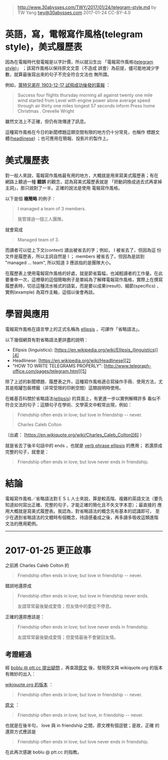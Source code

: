 ﻿> http://www.30abysses.com/TWY/2017/01/24/telegram-style.md
> by TW Yang <twy@30abysses.com> 2017-01-24 CC-BY-4.0

# 英語，寫，電報寫作風格(telegram style)，美式履歷表

因為在電報時代發電報是以字計價，所以就沿生出
「電報寫作風格([telegram style][1])」 ；該寫作風格以保持原文文意（不造成
誤會）為前提，儘可能地減少字數，就算最後寫出來的句子不完全符合文法也
無所謂。

例如，[萊特兄弟在 1903-12-17 試飛成功後發的電報][3] ：

> Success four flights thursday morning all against twenty one mile wind
> started from Level with engine power alone average speed through air
> thirty one miles longest 57 seconds inform Press home Christmas .
> Orevelle Wright

雖然文法上不正確，但仍有效傳達了訊息。

這種寫作風格在今日的新聞標題這類空間有限的地方仍十分常見，也稱作
標題文體([headlinese][2]) ；也可應用在簡報、投影片的製作上。

[1]: https://en.wikipedia.org/wiki/Telegram_style
[2]: https://en.wikipedia.org/wiki/Headlinese
[3]: https://en.wikipedia.org/wiki/Telegram_style#Example



# 美式履歷表

對一般人來說，電報寫作風格最有用的地方，大概就是用來寫美式履歷表；有在
網路上聽過一種 **錯誤** 的觀念，認為寫美式履歷表就是
「把動詞換成過去式再拿掉主詞」，那只說對了一半。正確的說法是使用
電報寫作風格。

以下是個 **極簡略** 的例子：

> I managed a team of 3 members.
>
> 我管理過一個三人團隊。

就會寫成

> Managed team of 3.

而讀者可以從上下文(context) 讀出被省去的字；例如， I  被省去了，但因為這
份文件是履歷表，所以主詞自然是 I  ； members  被省去了，但因為是談到
"managed ... team", 所以知道 3  應該指的是團隊大小。

在履歷表上使用電報寫作風格的好處，就是節省篇幅，也減輕讀者的工作量。在此
要重申一次，這裡舉的這個簡略例子是單純為了解釋電報寫作風格，實際上在撰寫
履歷表時，切忌這種流水帳式的語氣，而是要以成果(result)、細節(specifics)
、實例(example) 為寫作主軸，這個以後會再談。



# 學習與應用

電報寫作風格在語言學上的正式名稱為 [ellipsis][4]  ，可譯作「省略語法」。

[4]: https://en.wikipedia.org/wiki/Ellipsis_(linguistics)

以下幾個網頁有對省略語法更詳盡的說明：

* Ellipsis (linguistics): [https://en.wikipedia.org/wiki/Ellipsis_(linguistics)][4]
* Headlinese: [https://en.wikipedia.org/wiki/Headlinese][2]
* "HOW TO WRITE TELEGRAMS PROPERLY": [http://www.telegraph-office.com/pages/telegram.html][5]

[5]: http://www.telegraph-office.com/pages/telegram.html

除了上述的新聞標題、履歷表之外，這種寫作風格適合寫操作手冊、使用方法，尤
其是瓶罐包裝標籤（非常受限的印刷空間）這類說明時使用。

在維基百科關於省略語法([ellipsis][4]) 的頁面上，有更進一步以實例解釋許多
看似不符合文法的句子；這類句子在學術、文學英文中較常出現，例如：

> Friendship often ends in love; but love in friendship -- never.
> 
> Charles Caleb Colton

（出處： [https://en.wikiquote.org/wiki/Charles_Caleb_Colton][6]  ）

[6]: https://en.wikiquote.org/wiki/Charles_Caleb_Colton

就是省去了後半句話中的 ends ，也就是 [verb phrase ellipsis][7]  的應用；
若還原成完整的句子，就會是：

> Friendship often ends in love; but love never ends in friendship.

[7]: https://en.wikipedia.org/wiki/Verb_phrase_ellipsis



# 結論

電報寫作風格／省略語法對ＥＳＬ人士來說，算是較高階、複雜的英語文法（要先
知道如何寫出正確、完整的句子，才能正確的簡化且不失文字本意）；最直接的
應用大概就是寫美式履歷表。我認為，對省略語法的概念先有基本的認識即可，
至少在遇到省略語法的文體時有個概念，待語感養成之後，再多讀多吸收這類進階
文法的應用範例。



---
# 2017-01-25  更正啟事

之前將 Charles Caleb Colton 的

> Friendship often ends in love; but love in friendship -- never.

錯誤地還原成

> Friendship often ends in love; but love in friendship never ends.
>
> 友誼常常最後變成愛情；但友情中的愛從不停息。

正確的還原應該是：

> Friendship often ends in love; but love never ends in friendship.
>
> 友誼常常最後變成愛情；但愛情最後不會變回友情。

##  考證經過

經 [boblu @ ptt.cc 提出疑問][8] ，再查證[原文][9] 後，發現原文與
wikiquote.org 的版本有微妙的出入：

[8]: https://www.ptt.cc/bbs/Oversea_Job/M.1485260723.A.672.html
[9]: https://archive.org/details/laconormanythin11coltgoog

[wikiquote.org 的版本][6] ：

> Friendship often ends in love; but love in friendship -- never.

[原文][9] ：

> Friendship often ends in love; but love, in friendship -- never.

也就是在後半句， love 與 in friendship  之間，原文裡有個逗號；是故，正確
的還原方式應該是

> Friendship often ends in love; but love never ends in friendship.

在此再次感謝 boblu @ ptt.cc 的指教。
